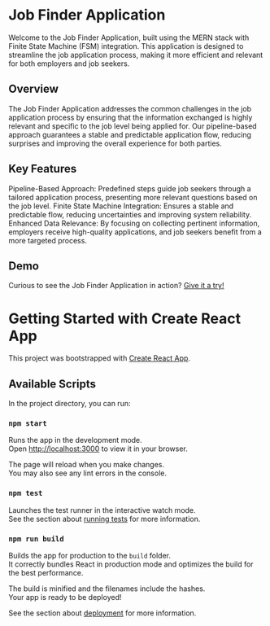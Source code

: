 # Job Finder Application
Welcome to the Job Finder Application, built using the MERN stack with Finite State Machine (FSM) integration. This application is designed to streamline the job application process, making it more efficient and relevant for both employers and job seekers.

## Overview
The Job Finder Application addresses the common challenges in the job application process by ensuring that the information exchanged is highly relevant and specific to the job level being applied for. Our pipeline-based approach guarantees a stable and predictable application flow, reducing surprises and improving the overall experience for both parties.

## Key Features
Pipeline-Based Approach: Predefined steps guide job seekers through a tailored application process, presenting more relevant questions based on the job level.
Finite State Machine Integration: Ensures a stable and predictable flow, reducing uncertainties and improving system reliability.
Enhanced Data Relevance: By focusing on collecting pertinent information, employers receive high-quality applications, and job seekers benefit from a more targeted process.

## Demo
Curious to see the Job Finder Application in action? [Give it a try!](https://bharathiraja-palaniswamy.github.io/JobFinderApp/)



# Getting Started with Create React App

This project was bootstrapped with [Create React App](https://github.com/facebook/create-react-app).

## Available Scripts

In the project directory, you can run:

### `npm start`

Runs the app in the development mode.\
Open [http://localhost:3000](http://localhost:3000) to view it in your browser.

The page will reload when you make changes.\
You may also see any lint errors in the console.

### `npm test`

Launches the test runner in the interactive watch mode.\
See the section about [running tests](https://facebook.github.io/create-react-app/docs/running-tests) for more information.

### `npm run build`

Builds the app for production to the `build` folder.\
It correctly bundles React in production mode and optimizes the build for the best performance.

The build is minified and the filenames include the hashes.\
Your app is ready to be deployed!

See the section about [deployment](https://facebook.github.io/create-react-app/docs/deployment) for more information.


